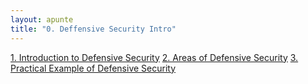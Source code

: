 ```yaml
---
layout: apunte
title: "0. Deffensive Security Intro"
---
```


[1. Introduction to Defensive Security](/apuntes/thm/1-pre-security/1-introduction-to-cybersecurity/2-deffensive-security-intro/1-introduction-to-defensive-security/)
[2. Areas of Defensive Security](/apuntes/thm/1-pre-security/1-introduction-to-cybersecurity/2-deffensive-security-intro/2-areas-of-defensive-security/)
[3. Practical Example of Defensive Security](/apuntes/thm/1-pre-security/1-introduction-to-cybersecurity/2-deffensive-security-intro/3-practical-example-of-defensive-security/)
